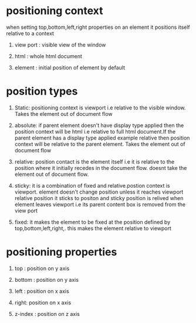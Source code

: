 # positioning context 

when setting top,bottom,left,right properties on an element it positions itself relative to a context

1. view port : visible view of the window

2. html : whole html document

3. element : initial position of element by default



# position types

1. Static: positioning context is viewport i.e relative to the visible window. Takes the element out of document flow

2. absolute: if parent element doesn't have display type applied then the position context will be html i.e relative to full html document.If the parent element has a display type applied example relative then position context will be relative to the parent element. Takes the element out of document flow

3. relative: position contact is the element itself i.e it is relative to the position where it initially recedes in the document flow. doesnt take the element out of document flow.

4. sticky: it is a combination of fixed and relative.postion context is viewport. element doesn't change position unless it reaches viewport relative position it sticks to positon and sticky position is relived when element leaves viewport i.e its parent content box is removed from the view port

5. fixed: it makes the element to be fixed at the position defined by top,bottom,left,right,. this makes the element relative to viewport


# positioning  properties

1. top : position on  y axis 

2. bottom : position on  y axis 

3. left : position on  x axis 

4. right: position on  x axis 

5. z-index  : position on  z axis 